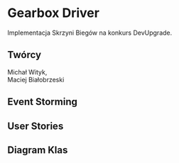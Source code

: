 # Gearbox Driver
Implementacja Skrzyni Biegów na konkurs DevUpgrade.

## Twórcy
Michał Wityk,  
Maciej Białobrzeski

## Event Storming

## User Stories

## Diagram Klas
